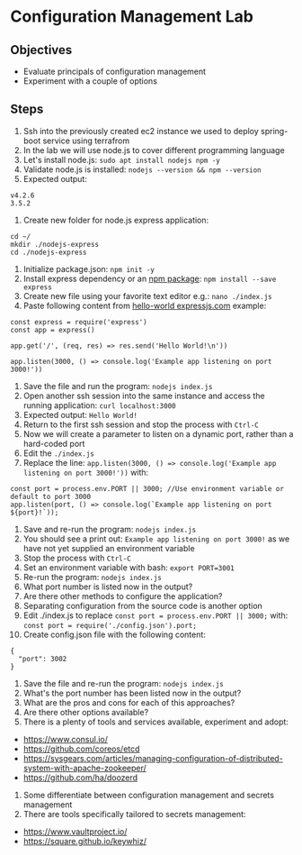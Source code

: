 # Configuration Management Lab

## Objectives

* Evaluate principals of configuration management 
* Experiment with a couple of options

## Steps

1. Ssh into the previously created ec2 instance we used to deploy spring-boot service using terrafrom
1. In the lab we will use node.js to cover different programming language
1. Let's install node.js: `sudo apt install nodejs npm -y`
1. Validate node.js is installed: `nodejs --version && npm --version`
1. Expected output:
```
v4.2.6
3.5.2
```
1. Create new folder for node.js express application:
```
cd ~/
mkdir ./nodejs-express
cd ./nodejs-express
```
1. Initialize package.json: `npm init -y`
1. Install express dependency or an [npm package](https://docs.npmjs.com/getting-started/packages): `npm install --save express`
1. Create new file using your favorite text editor e.g.: `nano ./index.js`
1. Paste following content from [hello-world expressjs.com](https://expressjs.com/en/starter/hello-world.html) example:
  ```
  const express = require('express')
  const app = express()

  app.get('/', (req, res) => res.send('Hello World!\n'))

  app.listen(3000, () => console.log('Example app listening on port 3000!'))
  ```
1. Save the file and run the program: `nodejs index.js`
1. Open another ssh session into the same instance and access the running application: `curl localhost:3000`
1. Expected output: `Hello World!`
1. Return to the first ssh session and stop the process with `Ctrl-C`
1. Now we will create a parameter to listen on a dynamic port, rather than a hard-coded port
1. Edit the `./index.js`
1. Replace the line: `app.listen(3000, () => console.log('Example app listening on port 3000!'))` with: 
```
const port = process.env.PORT || 3000; //Use environment variable or default to port 3000
app.listen(port, () => console.log(`Example app listening on port ${port}!`));
```
1. Save and re-run the program: `nodejs index.js`
1. You should see a print out: `Example app listening on port 3000!` as we have not yet supplied an environment variable
1. Stop the process with `Ctrl-C`
1. Set an environment variable with bash: `export PORT=3001`
1. Re-run the program: `nodejs index.js`
1. What port number is listed now in the output?
1. Are there other methods to configure the application?
1. Separating configuration from the source code is another option
1. Edit ./index.js to replace `const port = process.env.PORT || 3000;` with: 
  `const port = require('./config.json').port;`
1. Create config.json file with the following content:
```
{
  "port": 3002
}
```
1. Save the file and re-run the program: `nodejs index.js`
1. What's the port number has been listed now in the output?
1. What are the pros and cons for each of this approaches?
1. Are there other options available?
1. There is a plenty of tools and services available, experiment and adopt:
  * https://www.consul.io/
  * https://github.com/coreos/etcd
  * https://sysgears.com/articles/managing-configuration-of-distributed-system-with-apache-zookeeper/
  * https://github.com/ha/doozerd
1. Some differentiate between configuration management and secrets management
1. There are tools specifically tailored to secrets management:
  * https://www.vaultproject.io/
  * https://square.github.io/keywhiz/
